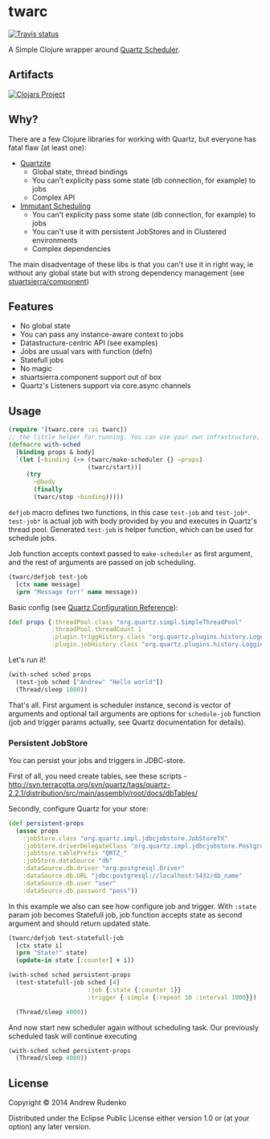 # twarc

[![Travis status](https://secure.travis-ci.org/prepor/twarc.png)](http://travis-ci.org/prepor/twarc)

A Simple Clojure wrapper around [Quartz Scheduler](http://www.quartz-scheduler.org/).

## Artifacts

[![Clojars Project](http://clojars.org/twarc/latest-version.svg)](http://clojars.org/twarc)

## Why?

There are a few Clojure libraries for working with Quartz, but everyone has fatal flaw (at least one):

* [Quartzite](http://clojurequartz.info/)
  * Global state, thread bindings
  * You can't explicity pass some state (db connection, for example) to jobs
  * Complex API
* [Immutant Scheduling](https://github.com/immutant/immutant/tree/thedeuce/scheduling)
  * You can't explicity pass some state (db connection, for example) to jobs
  * You can't use it with persistent JobStores and in Clustered environments
  * Complex dependencies


The main disadventage of these libs is that you can't use it in right way, ie without any global state but with strong dependency management (see [stuartsierra/component](https://github.com/stuartsierra/component))

## Features

* No global state
* You can pass any instance-aware context to jobs
* Datastructure-centric API (see examples)
* Jobs are usual vars with function (defn)
* Statefull jobs
* No magic
* stuartsierra.component support out of box
* Quartz's Listeners support via core.async channels

## Usage

```clojure
(require '[twarc.core :as twarc])
;; the little helper for running. You can use your own infrastructure, of course
(defmacro with-sched
  [binding props & body]
  `(let [~binding (-> (twarc/make-scheduler {} ~props)
                      (twarc/start))]
     (try
       ~@body
       (finally
       (twarc/stop ~binding)))))
```

`defjob` macro defines two functions, in this case `test-job` and `test-job*`. `test-job*` is actual job with body provided by you and executes in Quartz's thread pool. Generated `test-job` is helper function, which can be used for schedule jobs.

Job function accepts context passed to `make-scheduler` as first argument, and the rest of arguments are passed on job scheduling.

```clojure
(twarc/defjob test-job
  [ctx name message]
  (prn "Message for!" name message))
```

Basic config (see [Quartz Configuration Reference](http://quartz-scheduler.org/documentation/quartz-2.2.x/configuration/)):
```clojure
(def props {:threadPool.class "org.quartz.simpl.SimpleThreadPool"
            :threadPool.threadCount 1
            :plugin.triggHistory.class "org.quartz.plugins.history.LoggingTriggerHistoryPlugin"
            :plugin.jobHistory.class "org.quartz.plugins.history.LoggingJobHistoryPlugin"})
```

Let's run it!
```clojure
(with-sched sched props
  (test-job sched ["Andrew" "Hello world"])
  (Thread/sleep 1000))
```

That's all. First argument is scheduler instance, second is vector of arguments and optional tail arguments are options for `schedule-job` function (job and trigger params actually, see Quartz documentation for details).

### Persistent JobStore

You can persist your jobs and triggers in JDBC-store.

First of all, you need create tables, see these scripts - http://svn.terracotta.org/svn/quartz/tags/quartz-2.2.1/distribution/src/main/assembly/root/docs/dbTables/

Secondly, configure Quartz for your store:

```clojure
(def persistent-props
  (assoc props
    :jobStore.class "org.quartz.impl.jdbcjobstore.JobStoreTX"
    :jobStore.driverDelegateClass "org.quartz.impl.jdbcjobstore.PostgreSQLDelegate"
    :jobStore.tablePrefix "QRTZ_"
    :jobStore.dataSource "db"
    :dataSource.db.driver "org.postgresql.Driver"
    :dataSource.db.URL "jdbc:postgresql://localhost:5432/db_name"
    :dataSource.db.user "user"
    :dataSource.db.password "pass"))
```

In this example we also can see how configure job and trigger. With `:state` param job becomes Statefull job, job function accepts state as second argument and should return updated state.

```clojure
(twarc/defjob test-statefull-job
  [ctx state i]
  (prn "State!" state)
  (update-in state [:counter] + i))

(with-sched sched persistent-props
  (test-statefull-job sched [4]
                      :job {:state {:counter 1}}
                      :trigger {:simple {:repeat 10 :interval 1000}})

  (Thread/sleep 4000))
```

And now start new scheduler again without scheduling task. Our previously scheduled task will continue executing

```clojure
(with-sched sched persistent-props
  (Thread/sleep 4000))
```


## License

Copyright © 2014 Andrew Rudenko

Distributed under the Eclipse Public License either version 1.0 or (at
your option) any later version.
